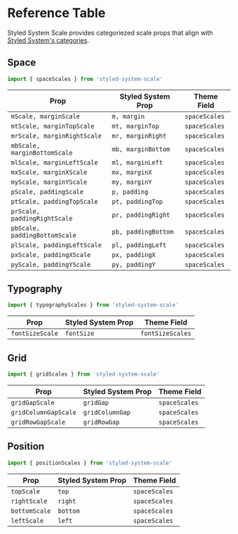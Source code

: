 # Reference Table

Styled System Scale provides categoriezed scale props that align with [Styled
System's categories][styled-system-reference-table].

## Space

```js
import { spaceScales } from 'styled-system-scale'
```

| Prop                          | Styled System Prop  | Theme Field   |
| ----------------------------- | ------------------- | ------------- |
| `mScale, marginScale`         | `m, margin`         | `spaceScales` |
| `mtScale, marginTopScale`     | `mt, marginTop`     | `spaceScales` |
| `mrScale, marginRightScale`   | `mr, marginRight`   | `spaceScales` |
| `mbScale, marginBottomScale`  | `mb, marginBottom`  | `spaceScales` |
| `mlScale, marginLeftScale`    | `ml, marginLeft`    | `spaceScales` |
| `mxScale, marginXScale`       | `mx, marginX`       | `spaceScales` |
| `myScale, marginYScale`       | `my, marginY`       | `spaceScales` |
| `pScale, paddingScale`        | `p, padding`        | `spaceScales` |
| `ptScale, paddingTopScale`    | `pt, paddingTop`    | `spaceScales` |
| `prScale, paddingRightScale`  | `pr, paddingRight`  | `spaceScales` |
| `pbScale, paddingBottomScale` | `pb, paddingBottom` | `spaceScales` |
| `plScale, paddingLeftScale`   | `pl, paddingLeft`   | `spaceScales` |
| `pxScale, paddingXScale`      | `px, paddingX`      | `spaceScales` |
| `pyScale, paddingYScale`      | `py, paddingY`      | `spaceScales` |

## Typography

```js
import { typographyScales } from 'styled-system-scale'
```

| Prop            | Styled System Prop | Theme Field      |
| --------------- | ------------------ | ---------------- |
| `fontSizeScale` | `fontSize`         | `fontSizeScales` |

## Grid

```js
import { gridScales } from 'styled-system-scale'
```

| Prop                 | Styled System Prop | Theme Field   |
| -------------------- | ------------------ | ------------- |
| `gridGapScale`       | `gridGap`          | `spaceScales` |
| `gridColumnGapScale` | `gridColumnGap`    | `spaceScales` |
| `gridRowGapScale`    | `gridRowGap`       | `spaceScales` |

## Position

```js
import { positionScales } from 'styled-system-scale'
```

| Prop          | Styled System Prop | Theme Field   |
| ------------- | ------------------ | ------------- |
| `topScale`    | `top`              | `spaceScales` |
| `rightScale`  | `right`            | `spaceScales` |
| `bottomScale` | `bottom`           | `spaceScales` |
| `leftScale`   | `left`             | `spaceScales` |

[styled-system-reference-table]: https://styled-system.com/table
